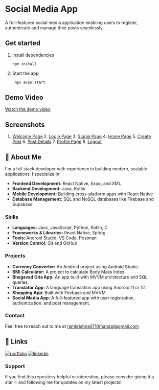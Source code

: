 
# Social Media App

A full-featured social media application enabling users to register, authenticate and manage their posts seamlessly.

## Get started

1. Install dependencies

   ```bash
   npm install
   ```

2. Start the app

   ```bash
    npx expo start
   ```
## Demo Video
[Watch the demo video](https://res.cloudinary.com/dc6gcvzcj/video/upload/v1743158320/WhatsApp_Video_2025-03-28_at_16.03.26_95500b4d_zk4mar.mp4)

## Screenshots

1. [Welcome Page](https://hdsvzrvrursprvddhchp.supabase.co/storage/v1/object/sign/cvMedia/one.jpg?token=eyJhbGciOiJIUzI1NiIsInR5cCI6IkpXVCJ9.eyJ1cmwiOiJjdk1lZGlhL29uZS5qcGciLCJpYXQiOjE3MzE2MDg0NzEsImV4cCI6MTc2MzE0NDQ3MX0.9wOw-Pr2oNvOxC9bL6myw4GOpjk00jA1HwA0Tmoyvfo&t=2024-11-14T18%3A21%3A11.752Z)  2. [Login Page](https://hdsvzrvrursprvddhchp.supabase.co/storage/v1/object/sign/cvMedia/two.jpg?token=eyJhbGciOiJIUzI1NiIsInR5cCI6IkpXVCJ9.eyJ1cmwiOiJjdk1lZGlhL3R3by5qcGciLCJpYXQiOjE3MzE2MDg1MDgsImV4cCI6MTc2MzE0NDUwOH0.QxSh2sZVIpfAUGr5R97nlyUhiQfH6og0dtuUYN4trrU&t=2024-11-14T18%3A21%3A48.466Z)  3. [Signin Page](https://hdsvzrvrursprvddhchp.supabase.co/storage/v1/object/sign/cvMedia/three.jpg?token=eyJhbGciOiJIUzI1NiIsInR5cCI6IkpXVCJ9.eyJ1cmwiOiJjdk1lZGlhL3RocmVlLmpwZyIsImlhdCI6MTczMTYwODUzOCwiZXhwIjoxNzYzMTQ0NTM4fQ.-XuCVu4hRKpi3tYy9cxkMhk8jjdNEVFDW1o5j_-x4oY&t=2024-11-14T18%3A22%3A18.056Z)  4. [Home Page](https://hdsvzrvrursprvddhchp.supabase.co/storage/v1/object/sign/cvMedia/four.jpg?token=eyJhbGciOiJIUzI1NiIsInR5cCI6IkpXVCJ9.eyJ1cmwiOiJjdk1lZGlhL2ZvdXIuanBnIiwiaWF0IjoxNzMxNjA4NTY1LCJleHAiOjE3NjMxNDQ1NjV9.JRgQb8Z2yFRN-sdaKEG8QlK7kzLP7GBfp1MEnz82rwA&t=2024-11-14T18%3A22%3A45.827Z)  5. [Create Post](https://hdsvzrvrursprvddhchp.supabase.co/storage/v1/object/sign/cvMedia/five.jpg?token=eyJhbGciOiJIUzI1NiIsInR5cCI6IkpXVCJ9.eyJ1cmwiOiJjdk1lZGlhL2ZpdmUuanBnIiwiaWF0IjoxNzMxNjA4NTg5LCJleHAiOjE3NjMxNDQ1ODl9.T4M5C8lPdeTMKLLgTIIMf3ZnSjV3kQqL1rdeEM4nchY&t=2024-11-14T18%3A23%3A09.021Z)  6. [Post Details](https://hdsvzrvrursprvddhchp.supabase.co/storage/v1/object/sign/cvMedia/six.jpg?token=eyJhbGciOiJIUzI1NiIsInR5cCI6IkpXVCJ9.eyJ1cmwiOiJjdk1lZGlhL3NpeC5qcGciLCJpYXQiOjE3MzE2MDg2MDYsImV4cCI6MTc2MzE0NDYwNn0.doDS-SyRHnapCbnrgAYF0s5TyDfvL-7u5aeo-Giqriw&t=2024-11-14T18%3A23%3A26.547Z)  7. [Profile Page](https://hdsvzrvrursprvddhchp.supabase.co/storage/v1/object/sign/cvMedia/seven.jpg?token=eyJhbGciOiJIUzI1NiIsInR5cCI6IkpXVCJ9.eyJ1cmwiOiJjdk1lZGlhL3NldmVuLmpwZyIsImlhdCI6MTczMTYwODYyNSwiZXhwIjoxNzYzMTQ0NjI1fQ.SYCUzZmWcIuUyjndtMQ8J1gzKpBTddoXI9T9G76topg&t=2024-11-14T18%3A23%3A45.560Z)  8. [Logout](https://hdsvzrvrursprvddhchp.supabase.co/storage/v1/object/sign/cvMedia/eight.jpg?token=eyJhbGciOiJIUzI1NiIsInR5cCI6IkpXVCJ9.eyJ1cmwiOiJjdk1lZGlhL2VpZ2h0LmpwZyIsImlhdCI6MTczMTYwODY1MiwiZXhwIjoxNzYzMTQ0NjUyfQ.PdgEwq2d-J1NkNU8uWTeuchPviwf_yjEhrNkmgHya0Y&t=2024-11-14T18%3A24%3A12.388Z)
   
## 🚀 About Me

I'm a full stack developer with experience in building modern, scalable applications. I specialize in:

- **Frontend Development:** React Native, Expo, and XML
- **Backend Development:** Java, Kotlin
- **Mobile Development:** Building cross-platform apps with React Native
- **Database Management:** SQL and NoSQL databases like Firebase and Supabase

### Skills

- **Languages:** Java, JavaScript, Python, Kotlin, C
- **Frameworks & Libraries:** React Native, Spring
- **Tools:** Android Studio, VS Code, Postman
- **Version Control:** Git and GitHub

### Projects

- **Currency Converter:** An Android project using Android Studio.
- **BMI Calculator:** A project to calculate Body Mass Index.
- **Bhagavad Gita App:** An app built with MVVM architecture and SQL queries.
- **Translator App:** A language translation app using Android 11 or 12.
- **Shopping App:** Built with Firebase and MVVM.
- **Social Media App:** A full-featured app with user registration, authentication, and post management.

### Contact

Feel free to reach out to me at [ramkrishna0710mandal@gmail.com](mailto:ramkrishna0710mandal@gmail.com) 

## 🔗 Links
[![portfolio](https://img.shields.io/badge/my_portfolio-000?style=for-the-badge&logo=ko-fi&logoColor=white)](https://hdsvzrvrursprvddhchp.supabase.co/storage/v1/object/sign/cvMedia/cv.pdf?token=eyJhbGciOiJIUzI1NiIsInR5cCI6IkpXVCJ9.eyJ1cmwiOiJjdk1lZGlhL2N2LnBkZiIsImlhdCI6MTczMTYwOTA2MywiZXhwIjoxNzYzMTQ1MDYzfQ.g9RHrWF5k7dhZorfnnQ0Btr1dnJOlDncEEkHDErQniA&t=2024-11-14T18%3A31%3A03.180Z)
[![linkedin](https://img.shields.io/badge/linkedin-0A66C2?style=for-the-badge&logo=linkedin&logoColor=white)](https://www.linkedin.com/in/ramkrishna-mandal-787861283/)

### Support

If you find this repository helpful or interesting, please consider giving it a star ⭐ and following me for updates on my latest projects!



